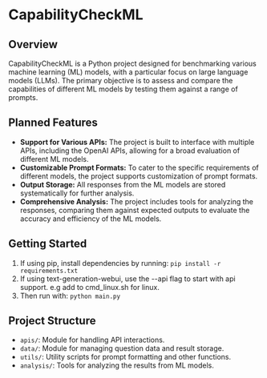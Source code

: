 # CapabilityCheckML

## Overview
CapabilityCheckML is a Python project designed for benchmarking various machine learning (ML) models, with a particular focus on large language models (LLMs). The primary objective is to assess and compare the capabilities of different ML models by testing them against a range of prompts.

## Planned Features
- **Support for Various APIs:** The project is built to interface with multiple APIs, including the OpenAI APIs, allowing for a broad evaluation of different ML models.
- **Customizable Prompt Formats:** To cater to the specific requirements of different models, the project supports customization of prompt formats.
- **Output Storage:** All responses from the ML models are stored systematically for further analysis.
- **Comprehensive Analysis:** The project includes tools for analyzing the responses, comparing them against expected outputs to evaluate the accuracy and efficiency of the ML models.

## Getting Started
1. If using pip, install dependencies by running: ```pip install -r requirements.txt```
2. If using text-generation-webui, use the --api flag to start with api support. e.g add to cmd_linux.sh for linux.
3. Then run with:
```python main.py```

## Project Structure
- `apis/`: Module for handling API interactions.
- `data/`: Module for managing question data and result storage.
- `utils/`: Utility scripts for prompt formatting and other functions.
- `analysis/`: Tools for analyzing the results from ML models.
